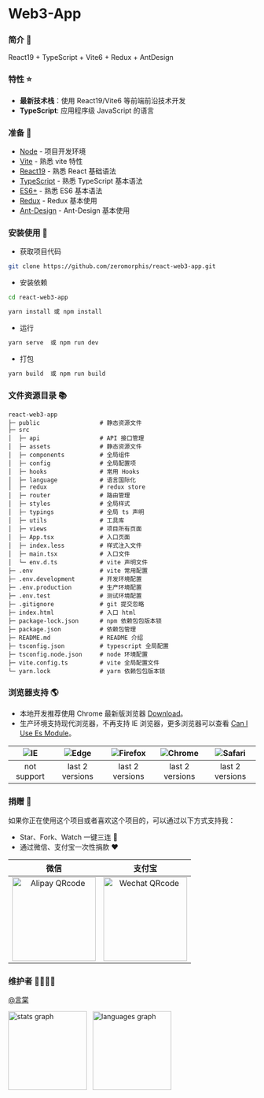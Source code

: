 # Web3-App

### 简介 📖

React19 + TypeScript + Vite6 + Redux + AntDesign

### 特性 ⭐

- **最新技术栈**：使用 React19/Vite6 等前端前沿技术开发
- **TypeScript**: 应用程序级 JavaScript 的语言

### 准备 🔨

- [Node](http://nodejs.org/) - 项目开发环境
- [Vite](https://vitejs.dev/) - 熟悉 vite 特性
- [React19](https://zh-hans.react.dev/) - 熟悉 React 基础语法
- [TypeScript](https://www.typescriptlang.org/) - 熟悉 TypeScript 基本语法
- [ES6+](http://es6.ruanyifeng.com/) - 熟悉 ES6 基本语法
- [Redux](https://www.redux.org.cn/) - Redux 基本使用
- [Ant-Design](https://ant.design/) - Ant-Design 基本使用

### 安装使用 📔

- 获取项目代码

```bash
git clone https://github.com/zeromorphis/react-web3-app.git
```

- 安装依赖

```bash
cd react-web3-app

yarn install 或 npm install

```

- 运行

```bash
yarn serve  或 npm run dev
```

- 打包

```bash
yarn build  或 npm run build 
```

### 文件资源目录 📚

```text
react-web3-app
├─ public                 # 静态资源文件
├─ src
│  ├─ api                 # API 接口管理
│  ├─ assets              # 静态资源文件
│  ├─ components          # 全局组件
│  ├─ config              # 全局配置项
│  ├─ hooks               # 常用 Hooks
│  ├─ language            # 语言国际化
│  ├─ redux               # redux store
│  ├─ router              # 路由管理
│  ├─ styles              # 全局样式
│  ├─ typings             # 全局 ts 声明
│  ├─ utils               # 工具库
│  ├─ views               # 项目所有页面
│  ├─ App.tsx             # 入口页面
│  ├─ index.less          # 样式注入文件
│  ├─ main.tsx            # 入口文件
│  └─ env.d.ts            # vite 声明文件
├─ .env                   # vite 常用配置
├─ .env.development       # 开发环境配置
├─ .env.production        # 生产环境配置
├─ .env.test              # 测试环境配置
├─ .gitignore             # git 提交忽略
├─ index.html             # 入口 html
├─ package-lock.json      # npm 依赖包包版本锁
├─ package.json           # 依赖包管理
├─ README.md              # README 介绍
├─ tsconfig.json          # typescript 全局配置
├─ tsconfig.node.json     # node 环境配置
├─ vite.config.ts         # vite 全局配置文件
└─ yarn.lock              # yarn 依赖包包版本锁
```

### 浏览器支持 🌎

- 本地开发推荐使用 Chrome 最新版浏览器 [Download](https://www.google.com/intl/zh-CN/chrome/)。
- 生产环境支持现代浏览器，不再支持 IE 浏览器，更多浏览器可以查看 [Can I Use Es Module](https://caniuse.com/?search=ESModule)。

| ![IE](https://i.imgtg.com/2023/04/11/8z7ot.png) | ![Edge](https://i.imgtg.com/2023/04/11/8zr3p.png) | ![Firefox](https://i.imgtg.com/2023/04/11/8zKiU.png) | ![Chrome](https://i.imgtg.com/2023/04/11/8zNrx.png) | ![Safari](https://i.imgtg.com/2023/04/11/8zeGj.png) |
| :---------------------------------------------: | :-----------------------------------------------: | :--------------------------------------------------: | :-------------------------------------------------: | :-------------------------------------------------: |
|                   not support                   |                  last 2 versions                  |                   last 2 versions                    |                   last 2 versions                   |                   last 2 versions                   |

### 捐赠 🍵

如果你正在使用这个项目或者喜欢这个项目的，可以通过以下方式支持我：

- Star、Fork、Watch 一键三连 🚀
- 通过微信、支付宝一次性捐款 ❤

|                                        微信                                        |                                       支付宝                                       |
| :--------------------------------------------------------------------------------: | :--------------------------------------------------------------------------------: |
| <img src="https://i.miji.bid/2025/05/03/005c3cf7fcb014d74c5c27da05817def.jpeg" alt="Alipay QRcode" width=170> | <img src="https://i.miji.bid/2025/05/03/d56166261b20395226d129fe2f54505e.jpeg" alt="Wechat QRcode" width=170> |

### 维护者 👨‍👨‍👦‍👦

[@言棠](https://github.com/zeromorphis)

<div align="left">
  <img src="https://github-readme-stats.vercel.app/api?hide_title=false&hide_rank=false&show_icons=true&include_all_commits=true&count_private=true&disable_animations=false&theme=dracula&locale=en&hide_border=false&username=zeromorphis" height="160" alt="stats graph"  />
  &nbsp
  <img src="https://github-readme-stats.vercel.app/api/top-langs?locale=en&hide_title=false&layout=compact&card_width=350&langs_count=5&theme=dracula&hide_border=false&username=zeromorphis" height="160" alt="languages graph"  />
</div>